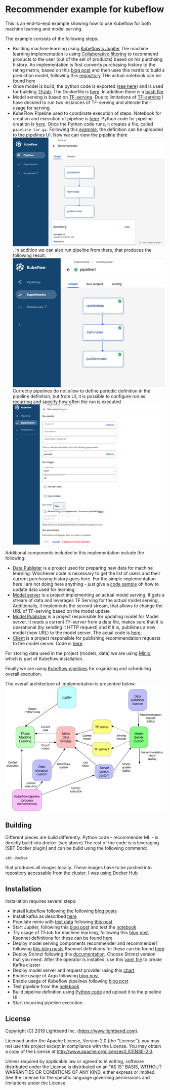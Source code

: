 # Recommender example for kubeflow

This is an end-to-end example showing how to use Kubeflow for both machine learning and model serving.

The example consists of the following steps:
* Building machine learning using [Kubeflow's Jupiter](https://www.kubeflow.org/docs/components/jupyter/)
The machine learning implementation is using [Collaborative filtering](https://en.wikipedia.org/wiki/Collaborative_filtering)
to recommend products to the user (out of the set of products) based on his purchsing history. An implementation
is first converts purchasing history to the rating matrix, based on this [blog post](https://medium.com/datadriveninvestor/how-to-build-a-recommendation-system-for-purchase-data-step-by-step-d6d7a78800b6)
and then uses this matrix to build a prediction model, following this [repository](https://github.com/Piyushdharkar/Collaborative-Filtering-Using-Keras)
THe actual notebook can be found [here](recommender/Recommender_Kubeflow.ipynb)
* Once model is build, the python code is exported ([see here](recommender/Recommender_Kubeflow.py)) and is used for building 
[TFJob](https://www.kubeflow.org/docs/components/tftraining/). The Dockerfile is [here](recommender/Dockerfile). In addition
there is a [bash file](recommender/build.sh).
* Model serving is based on [TF-serving](https://www.kubeflow.org/docs/components/tfserving_new/). Due to limitations of [TF-serving](https://www.tensorflow.org/tfx/serving/serving_config#configuring_one_model)
I have decided to run two instances of TF-serving and alterate their usage for serving.
* KubeFlow Pipeline used to coordinate execution of steps. Notebook for creation and execution of pipeline is [here](pipelines/Pipelines.ipynb). Python code
for pipeline creation is [here](pipelines/Pipelines.py). Once the Python code runs, it creates a file, called `pipeline.tar.gz`. Following this
[example](https://github.com/kubeflow/examples/tree/master/pipelines/mnist-pipelines), the definition can be uploaded to the pipelines UI. Now we can view the pipeline there
![Pipelines](images/static_recommender.png). In addition we can also run pipeline from there, that produces
the following result:
![Pipelines](images/Pipeline.png)
Currectly pipelines do not allow to define periodic definition in the pipeline definition, but from UI, it is possible 
to configure run as recurring and specify how often the run is executed
![Pipelines](images/periodic.png) 

Additional components included in this implementation include the following:
* [Data Publister](datapublisher) is a project used for preparing new data for
machine learning. Whichever code is necessary to get the list of users and their 
current purchasing history goes here. For the simple implementation here I am not doing 
here anything - just give a [code sample](datapublisher/src/main/scala/com/lightbend/recommender/datapublisher/DataPublisher.scala)
oh how to update data used for learning.
* [Model server](modelserver) is a project implementing an actual model serving. It gets a stream
of data and leverages TF Serving for the actual model serving. Additionally,
it implements the second stream, that allows to change the URL of TF-serving based on the model update
* [Model Publisher](modelpublisher) is a project responsible for updating model for Model server.
It reads a current TF-server from a data file, makes sure that it is operational (by sending it HTTP request)
and if it is, publishes a new model (new URL) to the model server. 
The acual code is [here](modelpublisher/src/main/scala/com/lightbend/recommender/modelpublisher/ModelPublisher.scala).
* [Client](client) is a project responsible for publishing recommendation requests
to the model server. Code is [here](client/src/main/scala/com/lightbend/recommender/client/client/DataProviderCloud.scala).

For storing data used in the project (models, data) we are using [Minio](https://min.io/), which is part of Kubeflow installation. 

Finally we are using [Kubeflow pipelines](https://www.kubeflow.org/docs/components/pipelines/) for organizing and scheduling overall execution.  

The overall architecture of implementation is presented below:
![Overal Architecture](images/RecommenderKubeflow.png)

## Building

Different pieces are build differently. Python code - recommender ML - is directly build into docker (see above)
The rest of the code is is leveraging [SBT Docker plugin] and can be build using the following command:
```` 
sbt docker
````
that produces all images locally. These images have to be pushed into repository accessable from the cluster.
I was using [Docker Hub](https://hub.docker.com/)

## Installation

Installation requires several steps:
* install kubeflow following the following [blog posts](https://www.lightbend.com/blog/how-to-deploy-kubeflow-on-lightbend-platform-openshift-introduction)
* Install kafka as described [here](kafka/README.md)
* Populate minio with [test data](data) following [this post](https://www.lightbend.com/blog/how-to-deploy-kubeflow-on-lightbend-platform-openshift-support-components-kubeflow)
* Start Jupiter, following this [blog post](https://www.lightbend.com/blog/how-to-deploy-kubeflow-on-lightbend-platform-openshift-jupyterhub-with-kubeflow) and
test the [notebook](recommender/Recommender_Kubeflow.ipynb)
* Try usage of TFJob for machine learning, following this [blog post](https://www.lightbend.com/blog/how-to-deploy-kubeflow-on-lightbend-platform-openshift-kubeflow-tensorflow-jobs)
Ksonnet definitions for these can be found [here](ks_app/README.md)
* Deploy model serving components recommender and recommender1 following [this blog posts](https://www.lightbend.com/blog/how-to-deploy-kubeflow-on-lightbend-platform-openshift-kubeflow-model-serving) 
Ksonnet definitions for these can be found [here](ks_app/README.md)
* Deploy Strimzi following this [documentation](https://developer.lightbend.com/guides/openshift-deployment/lagom/deploying-kafka.html#installing-strimzi). Choose Strimzi version that you need.
After the operator is installed, use this [yaml file](kafka/kafka.yaml) to create Kafka cluster 
* Deploy model server and request provider using this [chart](recommenderchart)
* Enable usage of Argo following [blog post](https://www.lightbend.com/blog/how-to-deploy-kubeflow-on-lightbend-platform-openshift-support-components-kubeflow)
* Enable usage of Kubeflow pipelines following [blog post](https://www.lightbend.com/blog/how-to-deploy-kubeflow-on-lightbend-platform-openshift-deploying-kubeflow-pipelines)
* Test pipeline from the [notebook](pipelines/Pipelines.ipynb)
* Build pipeline definition using [Python code](pipelines/Pipelines.py) and upload it to the pipeline UI
* Start recurring pipeline execution.

## License

Copyright (C) 2019 Lightbend Inc. (https://www.lightbend.com).

Licensed under the Apache License, Version 2.0 (the "License"); you may not use this project except in compliance with the License. You may obtain a copy of the License at http://www.apache.org/licenses/LICENSE-2.0.

Unless required by applicable law or agreed to in writing, software distributed under the License is distributed on an "AS IS" BASIS, WITHOUT WARRANTIES OR CONDITIONS OF ANY KIND, either express or implied. See the License for the specific language governing permissions and limitations under the License.
